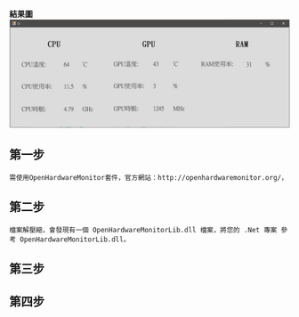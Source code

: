 **結果圖**
![GITHUB](https://github.com/kaodaopopi/Computer-hardware-information/blob/main/CI.JPG)

## 第一步

`需使用OpenHardwareMonitor套件，官方網站：http://openhardwaremonitor.org/，`

## 第二步

`檔案解壓縮，會發現有一個 OpenHardwareMonitorLib.dll 檔案，將您的 .Net 專案 參考 OpenHardwareMonitorLib.dll。`

## 第三步

## 第四步

